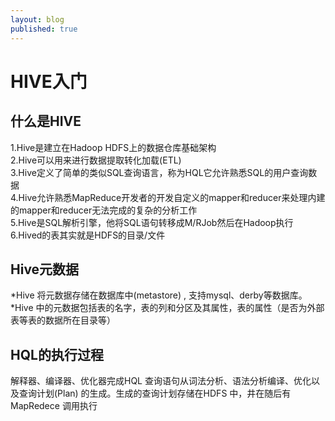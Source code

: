 ```yaml
---
layout: blog
published: true
---
```

# HIVE入门
## 什么是HIVE
1.Hive是建立在Hadoop HDFS上的数据仓库基础架构  
2.Hive可以用来进行数据提取转化加载(ETL)  
3.Hive定义了简单的类似SQL查询语言，称为HQL它允许熟悉SQL的用户查询数据  
4.Hive允许熟悉MapReduce开发者的开发自定义的mapper和reducer来处理内建的mapper和reducer无法完成的复杂的分析工作  
5.Hive是SQL解析引擎，他将SQL语句转移成M/RJob然后在Hadoop执行  
6.Hived的表其实就是HDFS的目录/文件  
## Hive元数据
*Hive 将元数据存储在数据库中(metastore) , 支持mysql、derby等数据库。
*Hive 中的元数据包括表的名字，表的列和分区及其属性，表的属性（是否为外部表等表的数据所在目录等）
## HQL的执行过程
 解释器、编译器、优化器完成HQL 查询语句从词法分析、语法分析编译、优化以及查询计划(Plan) 的生成。生成的查询计划存储在HDFS 中，井在随后有MapRedece 调用执行
